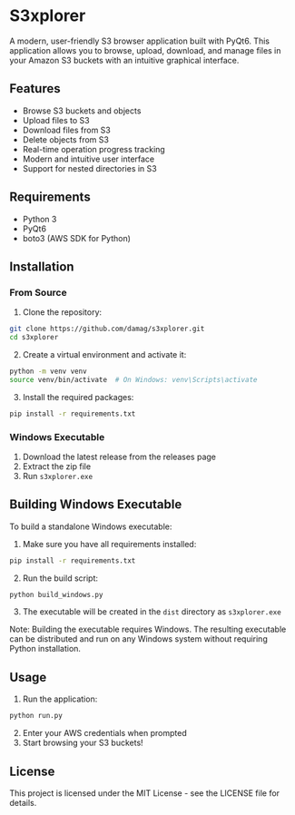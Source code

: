 # S3xplorer

A modern, user-friendly S3 browser application built with PyQt6. This application allows you to browse, upload, download, and manage files in your Amazon S3 buckets with an intuitive graphical interface.

## Features

- Browse S3 buckets and objects
- Upload files to S3
- Download files from S3
- Delete objects from S3
- Real-time operation progress tracking
- Modern and intuitive user interface
- Support for nested directories in S3

## Requirements

- Python 3
- PyQt6
- boto3 (AWS SDK for Python)

## Installation

### From Source

1. Clone the repository:
```bash
git clone https://github.com/damag/s3xplorer.git
cd s3xplorer
```

2. Create a virtual environment and activate it:
```bash
python -m venv venv
source venv/bin/activate  # On Windows: venv\Scripts\activate
```

3. Install the required packages:
```bash
pip install -r requirements.txt
```

### Windows Executable

1. Download the latest release from the releases page
2. Extract the zip file
3. Run `s3xplorer.exe`

## Building Windows Executable

To build a standalone Windows executable:

1. Make sure you have all requirements installed:
```bash
pip install -r requirements.txt
```

2. Run the build script:
```bash
python build_windows.py
```

3. The executable will be created in the `dist` directory as `s3xplorer.exe`

Note: Building the executable requires Windows. The resulting executable can be distributed and run on any Windows system without requiring Python installation.

## Usage

1. Run the application:
```bash
python run.py
```

2. Enter your AWS credentials when prompted
3. Start browsing your S3 buckets!

## License

This project is licensed under the MIT License - see the LICENSE file for details.
